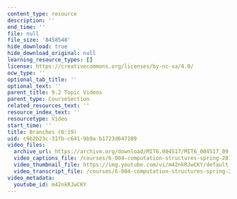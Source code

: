 ```yaml
---
content_type: resource
description: ''
end_time: ''
file: null
file_size: '8458548'
hide_download: true
hide_download_original: null
learning_resource_types: []
license: https://creativecommons.org/licenses/by-nc-sa/4.0/
ocw_type: ''
optional_tab_title: ''
optional_text: ''
parent_title: 9.2 Topic Videos
parent_type: CourseSection
related_resources_text: ''
resource_index_text: ''
resourcetype: Video
start_time: ''
title: Branches (6:19)
uid: c9b2b23c-31fb-c641-9b9a-b1723d647189
video_files:
  archive_url: https://archive.org/download/MIT6.004S17/MIT6_004S17_09-02-08_300k.mp4
  video_captions_file: /courses/6-004-computation-structures-spring-2017/cea0156a16635264ae1a4eea07959b42_m42nkRJwCKY.vtt
  video_thumbnail_file: https://img.youtube.com/vi/m42nkRJwCKY/default.jpg
  video_transcript_file: /courses/6-004-computation-structures-spring-2017/603067f17a5641a8fa4d666fd3b573c1_m42nkRJwCKY.pdf
video_metadata:
  youtube_id: m42nkRJwCKY
---
```

